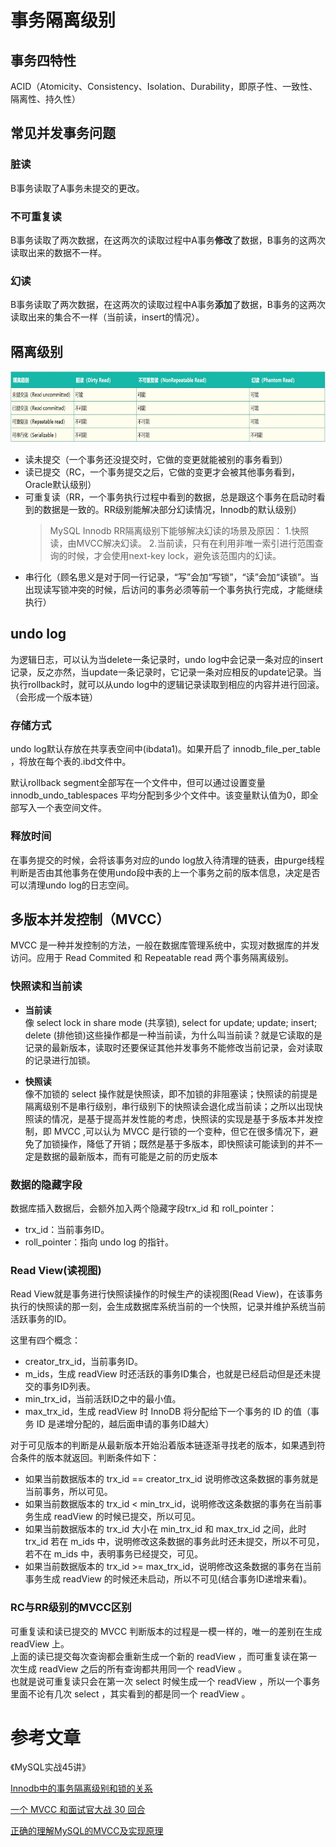 # 事务隔离级别
## 事务四特性
ACID（Atomicity、Consistency、Isolation、Durability，即原子性、一致性、隔离性、持久性）

## 常见并发事务问题
### 脏读
B事务读取了A事务未提交的更改。

### 不可重复读
B事务读取了两次数据，在这两次的读取过程中A事务**修改**了数据，B事务的这两次读取出来的数据不一样。

### 幻读
B事务读取了两次数据，在这两次的读取过程中A事务**添加**了数据，B事务的这两次读取出来的集合不一样（当前读，insert的情况）。

## 隔离级别
<img src="https://raw.githubusercontent.com/dark-tone/notes/main/MySQL/imgs/1.jpg" weight="710" height="114">

- 读未提交（一个事务还没提交时，它做的变更就能被别的事务看到）
- 读已提交（RC，一个事务提交之后，它做的变更才会被其他事务看到，Oracle默认级别）
- 可重复读（RR，一个事务执行过程中看到的数据，总是跟这个事务在启动时看到的数据是一致的。RR级别能解决部分幻读情况，Innodb的默认级别）
    >MySQL Innodb RR隔离级别下能够解决幻读的场景及原因：
1.快照读，由MVCC解决幻读。
2.当前读，只有在利用非唯一索引进行范围查询的时候，才会使用next-key lock，避免该范围内的幻读。
- 串行化（顾名思义是对于同一行记录，“写”会加“写锁”，“读”会加“读锁”。当出现读写锁冲突的时候，后访问的事务必须等前一个事务执行完成，才能继续执行）

## undo log
为逻辑日志，可以认为当delete一条记录时，undo log中会记录一条对应的insert记录，反之亦然，当update一条记录时，它记录一条对应相反的update记录。当执行rollback时，就可以从undo log中的逻辑记录读取到相应的内容并进行回滚。（会形成一个版本链）

### 存储方式
undo log默认存放在共享表空间中(ibdata1)。如果开启了 innodb_file_per_table ，将放在每个表的.ibd文件中。

默认rollback segment全部写在一个文件中，但可以通过设置变量 innodb_undo_tablespaces 平均分配到多少个文件中。该变量默认值为0，即全部写入一个表空间文件。

### 释放时间
在事务提交的时候，会将该事务对应的undo log放入待清理的链表，由purge线程判断是否由其他事务在使用undo段中表的上一个事务之前的版本信息，决定是否可以清理undo log的日志空间。

## 多版本并发控制（MVCC）
MVCC 是一种并发控制的方法，一般在数据库管理系统中，实现对数据库的并发访问。应用于 Read Commited 和 Repeatable read 两个事务隔离级别。

### 快照读和当前读
- **当前读**<br>
像 select lock in share mode (共享锁), select for update; update; insert; delete (排他锁)这些操作都是一种当前读，为什么叫当前读？就是它读取的是记录的最新版本，读取时还要保证其他并发事务不能修改当前记录，会对读取的记录进行加锁。

- **快照读**<br>
像不加锁的 select 操作就是快照读，即不加锁的非阻塞读；快照读的前提是隔离级别不是串行级别，串行级别下的快照读会退化成当前读；之所以出现快照读的情况，是基于提高并发性能的考虑，快照读的实现是基于多版本并发控制，即 MVCC ,可以认为 MVCC 是行锁的一个变种，但它在很多情况下，避免了加锁操作，降低了开销；既然是基于多版本，即快照读可能读到的并不一定是数据的最新版本，而有可能是之前的历史版本

### 数据的隐藏字段
数据库插入数据后，会额外加入两个隐藏字段trx_id 和 roll_pointer：
- trx_id：当前事务ID。
- roll_pointer：指向 undo log 的指针。

### Read View(读视图)
Read View就是事务进行快照读操作的时候生产的读视图(Read View)，在该事务执行的快照读的那一刻，会生成数据库系统当前的一个快照，记录并维护系统当前活跃事务的ID。

这里有四个概念：
- creator_trx_id，当前事务ID。
- m_ids，生成 readView 时还活跃的事务ID集合，也就是已经启动但是还未提交的事务ID列表。
- min_trx_id，当前活跃ID之中的最小值。
- max_trx_id，生成 readView 时 InnoDB 将分配给下一个事务的 ID 的值（事务 ID 是递增分配的，越后面申请的事务ID越大）

对于可见版本的判断是从最新版本开始沿着版本链逐渐寻找老的版本，如果遇到符合条件的版本就返回。判断条件如下：
- 如果当前数据版本的 trx_id == creator_trx_id 说明修改这条数据的事务就是当前事务，所以可见。
- 如果当前数据版本的 trx_id < min_trx_id，说明修改这条数据的事务在当前事务生成 readView 的时候已提交，所以可见。
- 如果当前数据版本的 trx_id 大小在 min_trx_id 和 max_trx_id 之间，此时 trx_id 若在 m_ids 中，说明修改这条数据的事务此时还未提交，所以不可见，若不在 m_ids 中，表明事务已经提交，可见。
- 如果当前数据版本的 trx_id >= max_trx_id，说明修改这条数据的事务在当前事务生成 readView 的时候还未启动，所以不可见(结合事务ID递增来看)。

### RC与RR级别的MVCC区别
可重复读和读已提交的 MVCC 判断版本的过程是一模一样的，唯一的差别在生成 readView 上。<br>
上面的读已提交每次查询都会重新生成一个新的 readView ，而可重复读在第一次生成 readView 之后的所有查询都共用同一个 readView 。<br>
也就是说可重复读只会在第一次 select 时候生成一个 readView ，所以一个事务里面不论有几次 select ，其实看到的都是同一个 readView 。

# 参考文章
《MySQL实战45讲》

[Innodb中的事务隔离级别和锁的关系](https://tech.meituan.com/2014/08/20/innodb-lock.html)

[一个 MVCC 和面试官大战 30 回合](https://zhuanlan.zhihu.com/p/383842414)

[正确的理解MySQL的MVCC及实现原理](https://blog.csdn.net/SnailMann/article/details/94724197)